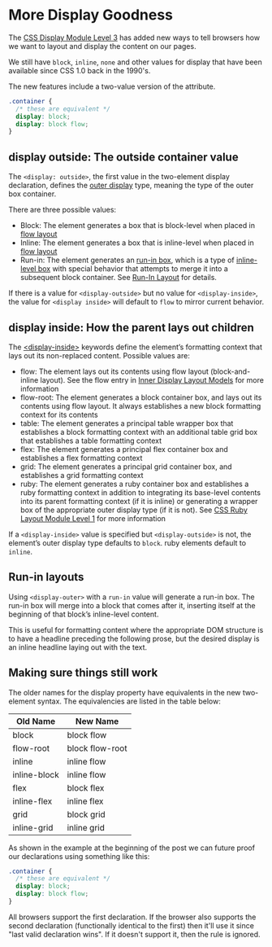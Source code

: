 # More Display Goodness

The [CSS Display Module Level 3](https://www.w3.org/TR/css-display-3/) has added new ways to tell browsers how we want to layout and display the content on our pages.

We still have `block`, `inline`, `none` and other values for display that have been available since CSS 1.0 back in the 1990's.

The new features include a two-value version of the attribute.

```css
.container {
  /* these are equivalent */
  display: block;
  display: block flow;
}
```

## display outside: The outside container value

The `<display: outside>`, the first value in the two-element display declaration, defines the [outer display](https://www.w3.org/TR/css-display-3/#outer-role) type, meaning the type of the outer box container.

There are three possible values:

* Block: The element generates a box that is block-level when placed in [flow layout](https://www.w3.org/TR/css-display-3/#flow-layout)
* Inline: The element generates a box that is inline-level when placed in [flow layout](https://www.w3.org/TR/css-display-3/#flow-layout)
* Run-in: The element generates an [run-in box](https://www.w3.org/TR/css-display-3/#run-in), which is a type of [inline-level box](https://www.w3.org/TR/css-display-3/#inline-level-box) with special behavior that attempts to merge it into a subsequent block container. See [Run-In Layout](https://www.w3.org/TR/css-display-3/#run-in-layout) for details.

If there is a value for `<display-outside>` but no value for `<display-inside>`, the value for `<display inside>` will default to `flow` to mirror current behavior.

## display inside: How the parent lays out children

The [&lt;display-inside>](https://www.w3.org/TR/css-display-3/#inner-model) keywords define the element’s formatting context that lays out its non-replaced content. Possible values are:

* flow: The element lays out its contents using flow layout (block-and-inline layout). See the flow entry in [Inner Display Layout Models](https://www.w3.org/TR/css-display-3/#inner-model) for more information
* flow-root: The element generates a block container box, and lays out its contents using flow layout. It always establishes a new block formatting context for its contents
* table: The element generates a principal table wrapper box that establishes a block formatting context with an additional table grid box that establishes a table formatting context
* flex: The element generates a principal flex container box and establishes a flex formatting context
* grid: The element generates a principal grid container box, and establishes a grid formatting context
* ruby: The element generates a ruby container box and establishes a ruby formatting context in addition to integrating its base-level contents into its parent formatting context (if it is inline) or generating a wrapper box of the appropriate outer display type (if it is not). See [CSS Ruby Layout Module Level 1](https://www.w3.org/TR/css-ruby-1/) for more information

If a `<display-inside>` value is specified but `<display-outside>` is not, the element’s outer display type defaults to `block`. ruby elements default to `inline`.

## Run-in layouts

Using `<display-outer>` with a `run-in` value will generate a run-in box. The run-in box will merge into a block that comes after it, inserting itself at the beginning of that block’s inline-level content.

This is useful for formatting content where the appropriate DOM structure is to have a headline preceding the following prose, but the desired display is an inline headline laying out with the text.

## Making sure things still work

The older names for the display property have equivalents in the new two-element syntax. The equivalencies are listed in the table below:

| Old Name | New Name |
| ---------|----------|
| block | block flow |
| flow-root | block flow-root |
| inline | inline flow |
| inline-block | inline flow |
| flex | block flex |
| inline-flex | inline flex |
| grid | block grid|
| inline-grid | inline grid|

As shown in the example at the beginning of the post we can future proof our declarations using something like this:

```css
.container {
  /* these are equivalent */
  display: block;
  display: block flow;
}
```

All browsers support the first declaration. If the browser also supports the second declaration (functionally identical to the first) then it'll use it since "last valid declaration wins". If it doesn't support it, then the rule is ignored.
